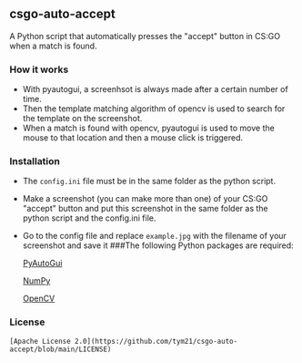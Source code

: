 ## csgo-auto-accept
A Python script that automatically presses the "accept" button in CS:GO when a match is found.
### How it works
* With pyautogui, a screenhsot is always made after a certain number of time.
* Then the template matching algorithm of opencv is used to search for the template on the screenshot.
* When a match is found with opencv, pyautogui is used to move the mouse to that location and then a mouse click is triggered.
### Installation
* The `config.ini` file must be in the same folder as the python script.
* Make a screenshot (you can make more than one) of your CS:GO "accept" button and put this screenshot in the same folder as the python script and the config.ini file. 
* Go to the config file and replace `example.jpg` with the filename of your screenshot and save it
###The following Python packages are required: 

    [PyAutoGui](https://github.com/asweigart/pyautogui)
    
    [NumPy](https://github.com/numpy/numpy)
    
    [OpenCV](https://github.com/opencv/opencv-python)
### License
    [Apache License 2.0](https://github.com/tym21/csgo-auto-accept/blob/main/LICENSE)
